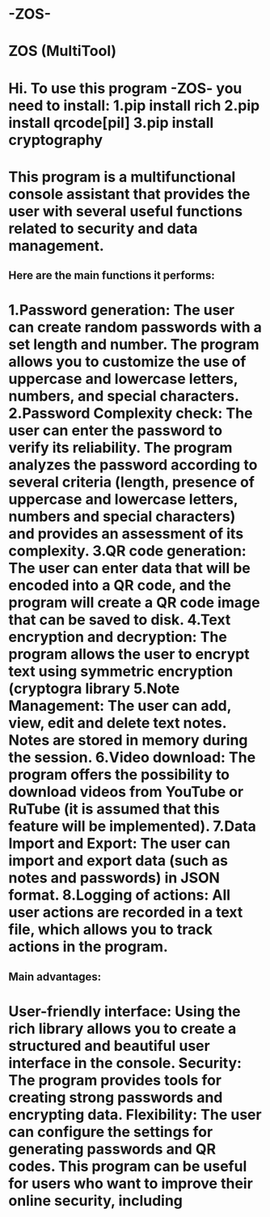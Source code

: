  -ZOS-
================================================================================================================================================================================================================================================================================================================================================
ZOS (MultiTool)
================================================================================================================================================================================================================================================================================================================================================
Hi. To use this program -ZOS- you need to install:
1.pip install rich 
2.pip install qrcode[pil] 
3.pip install cryptography
================================================================================================================================================================================================================================================================================================================================================
This program is a multifunctional console assistant that provides the user with several useful functions related to security and data management.
================================================================================================================================================================================================================================================================================================================================================
Here are the main functions it performs:
------------------------------------------------------------------------------------------------------------------------------------------------------------------------------------------------------------------------------------------------------------------------------------------------------------------------------------------------
1.Password generation: The user can create random passwords with a set length and number. The program allows you to customize the use of uppercase and lowercase letters, numbers, and special characters.
2.Password Complexity check: The user can enter the password to verify its reliability. The program analyzes the password according to several criteria (length, presence of uppercase and lowercase letters, numbers and special characters) and provides an assessment of its complexity.
3.QR code generation: The user can enter data that will be encoded into a QR code, and the program will create a QR code image that can be saved to disk.
4.Text encryption and decryption: The program allows the user to encrypt text using symmetric encryption (cryptogra library
5.Note Management: The user can add, view, edit and delete text notes. Notes are stored in memory during the session.
6.Video download: The program offers the possibility to download videos from YouTube or RuTube (it is assumed that this feature will be implemented).
7.Data Import and Export: The user can import and export data (such as notes and passwords) in JSON format.
8.Logging of actions: All user actions are recorded in a text file, which allows you to track actions in the program.
================================================================================================================================================================================================================================================================================================================================================
Main advantages:
------------------------------------------------------------------------------------------------------------------------------------------------------------------------------------------------------------------------------------------------------------------------------------------------------------------------------------------------
User-friendly interface: Using the rich library allows you to create a structured and beautiful user interface in the console.
Security: The program provides tools for creating strong passwords and encrypting data.
Flexibility: The user can configure the settings for generating passwords and QR codes.
This program can be useful for users who want to improve their online security, including
================================================================================================================================================================================================================================================================================================================================================
